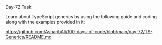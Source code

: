 Day-72 Task:

Learn about TypeScript generics by using the following guide and coding along with the examples provided in it:

https://github.com/AsharibAli/100-days-of-code/blob/main/day-72/TS-Generics/README.md